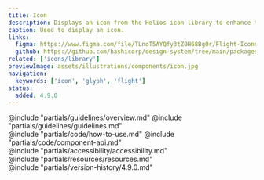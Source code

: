 ```yaml
---
title: Icon
description: Displays an icon from the Helios icon library to enhance the communication of text and UI elements.
caption: Used to display an icon.
links:
  figma: https://www.figma.com/file/TLnoT5AYQfy3tZ0H68BgOr/Flight-Icons?node-id=164%3A0
  github: https://github.com/hashicorp/design-system/tree/main/packages/components/src/components/hds/icon
related: ['icons/library']
previewImage: assets/illustrations/components/icon.jpg
navigation:
  keywords: ['icon', 'glyph', 'flight']
status:
  added: 4.9.0
---
```


<section data-tab="Guidelines">
  @include "partials/guidelines/overview.md"
  @include "partials/guidelines/guidelines.md"
</section>

<section data-tab="Code">
  @include "partials/code/how-to-use.md"
  @include "partials/code/component-api.md"
</section>

<section data-tab="Accessibility">
  @include "partials/accessibility/accessibility.md"
</section>

<section data-tab="Resources">
  @include "partials/resources/resources.md"
</section>

<section data-tab="Version history">
  @include "partials/version-history/4.9.0.md"
</section>

